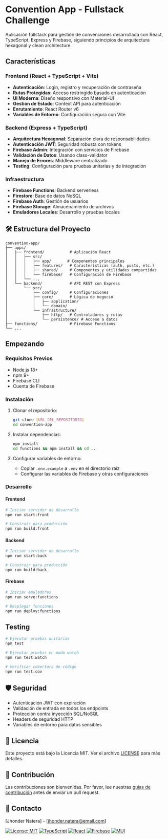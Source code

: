 # Convention App - Fullstack Challenge

Aplicación fullstack para gestión de convenciones desarrollada con React, TypeScript, Express y Firebase, siguiendo principios de arquitectura hexagonal y clean architecture.

## Características

### Frontend (React + TypeScript + Vite)
- **Autenticación**: Login, registro y recuperación de contraseña
- **Rutas Protegidas**: Acceso restringido basado en autenticación
- **UI Moderna**: Diseño responsivo con Material-UI
- **Gestión de Estado**: Context API para autenticación
- **Enrutamiento**: React Router v6
- **Variables de Entorno**: Configuración segura con Vite

### Backend (Express + TypeScript)
- **Arquitectura Hexagonal**: Separación clara de responsabilidades
- **Autenticación JWT**: Seguridad robusta con tokens
- **Firebase Admin**: Integración con servicios de Firebase
- **Validación de Datos**: Usando class-validator
- **Manejo de Errores**: Middleware centralizado
- **Testing**: Configuración para pruebas unitarias y de integración

### Infraestructura
- **Firebase Functions**: Backend serverless
- **Firestore**: Base de datos NoSQL
- **Firebase Auth**: Gestión de usuarios
- **Firebase Storage**: Almacenamiento de archivos
- **Emuladores Locales**: Desarrollo y pruebas locales

## 🛠️ Estructura del Proyecto

```
convention-app/
├── apps/
│   ├── frontend/           # Aplicación React
│   │   ├── src/
│   │   │   ├── app/       # Componentes principales
│   │   │   ├── features/   # Características (auth, posts, etc.)
│   │   │   ├── shared/     # Componentes y utilidades compartidas
│   │   │   └── firebase/   # Configuración de Firebase
│   │   └── ...
│   └── backend/            # API REST con Express
│       └── src/
│           ├── config/     # Configuraciones
│           ├── core/       # Lógica de negocio
│           │   ├── application/
│           │   └── domain/
│           └── infrastructure/
│               ├── http/   # Controladores y rutas
│               └── persistence/ # Acceso a datos
├── functions/              # Firebase Functions
└── ...
```

## Empezando

### Requisitos Previos

- Node.js 18+
- npm 9+
- Firebase CLI
- Cuenta de Firebase

### Instalación

1. Clonar el repositorio:
   ```bash
   git clone [URL_DEL_REPOSITORIO]
   cd convention-app
   ```

2. Instalar dependencias:
   ```bash
   npm install
   cd functions && npm install && cd ..
   ```

3. Configurar variables de entorno:
   - Copiar `.env.example` a `.env` en el directorio raíz
   - Configurar las variables de Firebase y otras configuraciones

### Desarrollo

#### Frontend
```bash
# Iniciar servidor de desarrollo
npm run start:front

# Construir para producción
npm run build:front
```

#### Backend
```bash
# Iniciar servidor de desarrollo
npm run start:back

# Construir para producción
npm run build:back
```

#### Firebase
```bash
# Iniciar emuladores
npm run serve:functions

# Desplegar funciones
npm run deploy:functions
```

## Testing

```bash
# Ejecutar pruebas unitarias
npm test

# Ejecutar pruebas en modo watch
npm run test:watch

# Verificar cobertura de código
npm run test:cov
```

## 🛡️ Seguridad

- Autenticación JWT con expiración
- Validación de entrada en todos los endpoints
- Protección contra inyección SQL/NoSQL
- Headers de seguridad HTTP
- Variables de entorno para datos sensibles

## 📄 Licencia

Este proyecto está bajo la Licencia MIT. Ver el archivo [LICENSE](LICENSE) para más detalles.

## 🤝 Contribución

Las contribuciones son bienvenidas. Por favor, lee nuestras [guías de contribución](CONTRIBUTING.md) antes de enviar un pull request.

## 📧 Contacto

[Jhonder Natera] - [jhonder.natera@email.com]

[![License: MIT](https://img.shields.io/badge/License-MIT-yellow.svg)](https://opensource.org/licenses/MIT)
[![TypeScript](https://img.shields.io/badge/TypeScript-007ACC?style=flat&logo=typescript&logoColor=white)](https://www.typescriptlang.org/)
[![React](https://img.shields.io/badge/React-20232A?style=flat&logo=react&logoColor=61DAFB)](https://reactjs.org/)
[![Firebase](https://img.shields.io/badge/Firebase-FFCA28?style=flat&logo=firebase&logoColor=black)](https://firebase.google.com/)
[![MUI](https://img.shields.io/badge/Material--UI-0081CB?style=flat&logo=mui&logoColor=white)](https://mui.com/)
